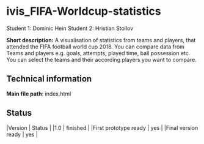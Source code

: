 # ivis_FIFA-Worldcup-statistics

Student 1: Dominic Hein
Student 2: Hristian Stoilov

**Short description:**
 A visualisation of statistics from teams and players, that  attended the FIFA football world cup 2018. You can compare data from Teams and players e.g. goals, attempts, played time, ball possession etc.
 You can select the teams and their according  players you want to compare.

## Technical information
**Main file path**: index.html


## Status
|Version | Status |
|1.0 | finished |
|First prototype ready | yes |
|Final version ready  | yes |